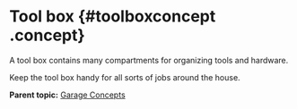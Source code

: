 # Tool box {#toolboxconcept .concept}

A tool box contains many compartments for organizing tools and hardware.

Keep the tool box handy for all sorts of jobs around the house.

**Parent topic:** [Garage Concepts](../concepts/garageconceptsoverview.md)

